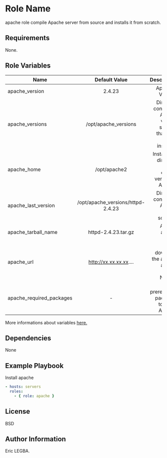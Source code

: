 Role Name
=========

apache role compile Apache server from source and installs it from scratch. 

Requirements
------------

None.

Role Variables
--------------

| Name	        | Default Value	| Description|
| ------------- |:-------------:| ----------:|
|apache_version|2.4.23|Apache's Version.|
|apache_versions|/opt/apache_versions|Directory containing Apache version sources that have been installed.|
|apache_home|/opt/apache2|Installation directory for the current version of Apache.|
|apache_last_version|/opt/apache_versions/httpd-2.4.23|Directory containing Apache 2.4.23 sources.|
|apache_tarball_name|httpd-2.4.23.tar.gz|Apache archive tar.gz.|
|apache_url|http://xx.xx.xx.xx....|Url to download the apache archive (Repo Nexus).|
|apache_required_packages|-|List of prerequisite packages to install Apache.|

More informations about variables [here.](https://github.com/eleongithub/ansible/blob/it_1/projects/roles/apache/defaults/main.yml)

Dependencies
------------

None

Example Playbook
----------------
Install apache
```yaml
- hosts: servers
  roles:
    - { role: apache }
```

License
-------

BSD

Author Information
------------------

Eric LEGBA.
